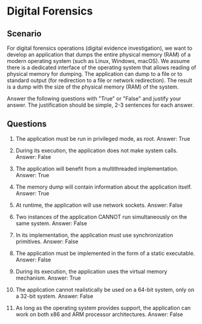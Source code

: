 # Digital Forensics

## Scenario

For digital forensics operations (digital evidence investigation), we want to develop an application that dumps the entire physical memory (RAM) of a modern operating system (such as Linux, Windows, macOS).
We assume there is a dedicated interface of the operating system that allows reading of physical memory for dumping.
The application can dump to a file or to standard output (for redirection to a file or network redirection).
The result is a dump with the size of the physical memory (RAM) of the system.

Answer the following questions with "True" or "False" and justify your answer.
The justification should be simple, 2-3 sentences for each answer.

## Questions

1. The application must be run in privileged mode, as root.
Answer: True

1. During its execution, the application does not make system calls.
Answer: False

1. The application will benefit from a multithreaded implementation.
Answer: True

1. The memory dump will contain information about the application itself.
Answer: True

1. At runtime, the application will use network sockets.
Answer: False

1. Two instances of the application CANNOT run simultaneously on the same system.
Answer: False

1. In its implementation, the application must use synchronization primitives.
Answer: False

1. The application must be implemented in the form of a static executable.
Answer: False

1. During its execution, the application uses the virtual memory mechanism.
Answer: True

1. The application cannot realistically be used on a 64-bit system, only on a 32-bit system.
Answer: False

1. As long as the operating system provides support, the application can work on both x86 and ARM processor architectures.
Answer: False
